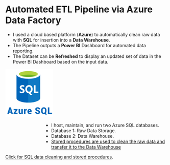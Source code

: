 # Automated ETL Pipeline via Azure Data Factory
- I used a cloud based platform (**Azure**) to automatically clean raw data with **SQL** for insertion into a **Data Warehouse**. 
- The Pipeline outputs a **Power BI** Dashboard for automated data reporting.
- The Dataset can be **Refreshed** to display an updated set of data in the Power BI Dashboard based on the input data.



<!--START_SECTION:bootstrap-styling-->
<div>
  <img src="https://github.com/willmino/Azure_Data_Factory_ETL_Pipeline/blob/main/Files/Images/SQL.png" alt="Image" width="150" height="150">
    <ul style="list-style-type: disc; margin-left: 120px;">
    <li>I host, maintain, and run two Azure SQL databases.</li>
    <li>Database 1: Raw Data Storage.</li>
    <li>Database 2: Data Warehouse.</li>
    <li> <a href="https://github.com/willmino/Azure_Data_Factory_ETL_Pipeline/tree/main/Files/SQL">Stored procedures are used to clean the raw data and transfer it to the Data Warehouse</a></li>
  </ul>
</div>

  [Click for SQL data cleaning and stored procedures](https://github.com/willmino/Azure_Data_Factory_ETL_Pipeline/tree/main/Files/SQL).

